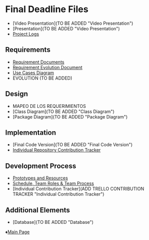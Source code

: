 # Final Deadline Files

* [Video Presentation](TO BE ADDED "Video Presentation")
* [Presentation](TO BE ADDED "Video Presentation")
* [Project Logs](https://github.com/Edwin-Lines/Project-Cosmos/tree/Third-Deadline/Documentation/Project%20Logs "Project Logs")

## Requirements
* [Requirement Documents](https://github.com/Edwin-Lines/Project-Cosmos/blob/Third-Deadline/Documentation/Requirements/Requirements.md "Requirements")
* [Requirement Evolution Document](https://github.com/Edwin-Lines/Project-Cosmos/blob/Third-Deadline/Documentation/Requirements/Requirements-Evolution.md)
* [Use Cases Diagram](https://github.com/Edwin-Lines/Project-Cosmos/blob/Third-Deadline/Documentation/Use%20Cases%20Diagram%2C%20User%20Stories%20%26%20Use%20Scenarios/Use%20Class%20Diagram.md "Use Cases Diagram")
* EVOLUTION (TO BE ADDED)

## Design
* MAPEO DE LOS REQUERIMIENTOS
* [Class Diagram](TO BE ADDED "Class Diagram")
* [Package Diagram](TO BE ADDED "Package Diagram")

## Implementation
* [Final Code Version](TO BE ADDED "Final Code Version")
* [Individual Repository Contribution Tracker](https://github.com/Edwin-Lines/Project-Cosmos/blob/Third-Deadline/Resources/Images/IndividualRepositoryContribution.png "Individual Repository Contribution Tracker")

## Development Process
* [Prototypes and Resources](https://github.com/Edwin-Lines/Project-Cosmos/tree/Third-Deadline/Documentation/Prototypes%20and%20Resources "Prototypes and Resources")
* [Schedule, Team Roles & Team Process](https://github.com/Edwin-Lines/Project-Cosmos/tree/Third-Deadline/Documentation/Schedule,%20Team%20Roles%20&%20Team%20Process "Schedule, Team Roles & Team Process")
* [Individual Contribution Tracker](ADD TRELLO CONTRIBUTION TRACKER "Individual Contribution Tracker")

## Additional Elements
* [Database](TO BE ADDED "Database")

 ♦[Main Page](https://github.com/Edwin-Lines/Project-Cosmos/tree/Third-Deadline) 
